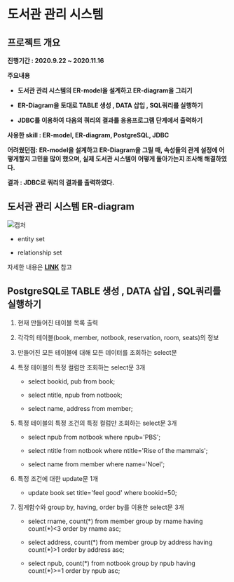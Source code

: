 # 도서관 관리 시스템


## 프로젝트 개요

**진행기간 : 2020.9.22 ~ 2020.11.16**
 
**주요내용**
 
- **도서관 관리 시스템의 ER-model을 설계하고 ER-diagram을 그리기**

- **ER-Diagram을 토대로 TABLE 생성 , DATA 삽입 , SQL쿼리를 실행하기**

- **JDBC를 이용하여 다음의 쿼리의 결과를 응용프로그램 단계에서 출력하기**

**사용한 skill : ER-model, ER-diagram, PostgreSQL, JDBC**

**어려웠던점: ER-model을 설계하고 ER-Diagram을 그릴 때, 속성들의 관계 설정에 어떻게할지 고민을 많이 했으며, 실제 도서관 시스템이 어떻게 돌아가는지 조사해 해결하였다.**

**결과 : JDBC로 쿼리의 결과를 출력하였다.**

## 도서관 관리 시스템 ER-diagram 

![캡처](https://user-images.githubusercontent.com/69049801/154909219-0fe52fa6-d4d4-45be-9814-8c8824b4bc89.PNG)

- entity set

- relationship set

자세한 내용은 [**LINK**](https://github.com/cautus01/Library_Management_System/tree/main/ER-diagram) 참고

## PostgreSQL로 TABLE 생성 , DATA 삽입 , SQL쿼리를 실행하기

1. 현재 만들어진 테이블 목록 출력

2. 각각의 테이블(book, member, notbook, reservation, room, seats)의 정보

3. 만들어진 모든 테이블에 대해 모든 데이터를 조회하는 select문

4. 특정 테이블의 특정 컬럼만 조회하는 select문 3개
    - select bookid, pub from book;

    - select ntitle, npub from notbook;

    - select name, address from member;

5. 특정 테이블의 특정 조건의 특정 컬럼만 조회하는 select문 3개
    - select npub from notbook where npub='PBS';

    - select ntitle from notbook where ntitle='Rise of the mammals';

    - select name from member where name='Noel';

6. 특정 조건에 대한 update문 1개

    - update book set title='feel good' where bookid=50;

7. 집계함수와 group by, having, order by를 이용한 select문 3개
 
    - select rname, count(\*) from member group by rname having count(\*)<3 order by rname asc;
    
    - select address, count(\*) from member group by address having count(\*)>1 order by address asc;
    
    - select npub, count(\*) from notbook group by npub having count(\*)>=1 order by npub asc;
